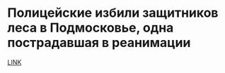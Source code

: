 # Полицейские избили защитников леса в Подмосковье, одна пострадавшая в реанимации 



[LINK](https://varlamov.ru/3518014.html)